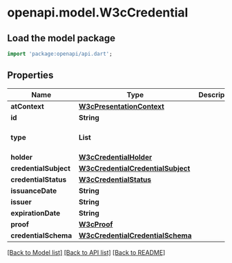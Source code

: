# openapi.model.W3cCredential

## Load the model package

```dart
import 'package:openapi/api.dart';
```

## Properties

| Name                  | Type                                                                    | Description | Notes                 |
| --------------------- | ----------------------------------------------------------------------- | ----------- | --------------------- |
| **atContext**         | [**W3cPresentationContext**](W3cPresentationContext.md)                 |             |
| **id**                | **String**                                                              |             | [optional]            |
| **type**              | **List<String>**                                                        |             | [default to const []] |
| **holder**            | [**W3cCredentialHolder**](W3cCredentialHolder.md)                       |             | [optional]            |
| **credentialSubject** | [**W3cCredentialCredentialSubject**](W3cCredentialCredentialSubject.md) |             |
| **credentialStatus**  | [**W3cCredentialStatus**](W3cCredentialStatus.md)                       |             | [optional]            |
| **issuanceDate**      | **String**                                                              |             |
| **issuer**            | **String**                                                              |             |
| **expirationDate**    | **String**                                                              |             | [optional]            |
| **proof**             | [**W3cProof**](W3cProof.md)                                             |             |
| **credentialSchema**  | [**W3cCredentialCredentialSchema**](W3cCredentialCredentialSchema.md)   |             | [optional]            |

[[Back to Model list]](../README.md#documentation-for-models) [[Back to API list]](../README.md#documentation-for-api-endpoints) [[Back to README]](../README.md)
